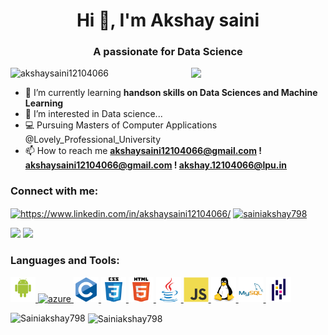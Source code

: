 
<h1 align="center">Hi 👋, I'm Akshay saini</h1>

<h3 align="center">A passionate for Data Science </h3>
<img align='right' src="https://i.imgur.com/OTKgDSt.gif" width="215">

<p align="left"> <img src="https://komarev.com/ghpvc/?username=akshaysaini12104066&label=Profile%20views&color=0e75b6&style=flat" alt="akshaysaini12104066" /> </p>


- 🌱 I’m currently learning **handson skills on Data Sciences and Machine Learning**
- 👀 I’m interested in Data science... 
- 💻 Pursuing Masters of Computer Applications @Lovely_Professional_University 
- 📫 How to reach me **akshaysaini12104066@gmail.com ! akshaysaini12104066@gmail.com ! akshay.12104066@lpu.in**

<h3 align="left">Connect with me:</h3>
<p align="left">
<a href="https://linkedin.com/in/https://www.linkedin.com/in/akshaysaini12104066/" target="blank"><img align="center" src="https://raw.githubusercontent.com/rahuldkjain/github-profile-readme-generator/master/src/images/icons/Social/linked-in-alt.svg" alt="https://www.linkedin.com/in/akshaysaini12104066/" height="30" width="40" /></a>
<a href="https://instagram.com/sainiakshay798" target="blank"><img align="center" src="https://raw.githubusercontent.com/rahuldkjain/github-profile-readme-generator/master/src/images/icons/Social/instagram.svg" alt="sainiakshay798" height="30" width="40" /></a>
</p>

[<img src="https://img.icons8.com/dusk/64/000000/facebook.png"/>](https://www.facebook.com/akshay.saini.798)
[<img target="_blank" src="https://img.icons8.com/cotton/64/000000/whatsapp--v4.png"/>](https://wa.me/919079817260)


<h3 align="left">Languages and Tools:</h3>
<p align="left"> <a href="https://developer.android.com" target="_blank" rel="noreferrer"> <img src="https://raw.githubusercontent.com/devicons/devicon/master/icons/android/android-original-wordmark.svg" alt="android" width="40" height="40"/> </a> <a href="https://azure.microsoft.com/en-in/" target="_blank" rel="noreferrer"> <img src="https://www.vectorlogo.zone/logos/microsoft_azure/microsoft_azure-icon.svg" alt="azure" width="40" height="40"/> </a> <a href="https://www.cprogramming.com/" target="_blank" rel="noreferrer"> <img src="https://raw.githubusercontent.com/devicons/devicon/master/icons/c/c-original.svg" alt="c" width="40" height="40"/> </a> <a href="https://www.w3schools.com/css/" target="_blank" rel="noreferrer"> <img src="https://raw.githubusercontent.com/devicons/devicon/master/icons/css3/css3-original-wordmark.svg" alt="css3" width="40" height="40"/> </a> <a href="https://www.w3.org/html/" target="_blank" rel="noreferrer"> <img src="https://raw.githubusercontent.com/devicons/devicon/master/icons/html5/html5-original-wordmark.svg" alt="html5" width="40" height="40"/> </a> <a href="https://www.java.com" target="_blank" rel="noreferrer"> <img src="https://raw.githubusercontent.com/devicons/devicon/master/icons/java/java-original.svg" alt="java" width="40" height="40"/> </a> <a href="https://developer.mozilla.org/en-US/docs/Web/JavaScript" target="_blank" rel="noreferrer"> <img src="https://raw.githubusercontent.com/devicons/devicon/master/icons/javascript/javascript-original.svg" alt="javascript" width="40" height="40"/> </a> <a href="https://www.linux.org/" target="_blank" rel="noreferrer"> <img src="https://raw.githubusercontent.com/devicons/devicon/master/icons/linux/linux-original.svg" alt="linux" width="40" height="40"/> </a> <a href="https://www.mysql.com/" target="_blank" rel="noreferrer"> <img src="https://raw.githubusercontent.com/devicons/devicon/master/icons/mysql/mysql-original-wordmark.svg" alt="mysql" width="40" height="40"/> </a> <a href="https://pandas.pydata.org/" target="_blank" rel="noreferrer"> <img src="https://raw.githubusercontent.com/devicons/devicon/2ae2a900d2f041da66e950e4d48052658d850630/icons/pandas/pandas-original.svg" alt="pandas" width="40" height="40"/> </a> </p>






<p><img align="left" src="https://github-readme-stats.vercel.app/api/top-langs?username=Sainiakshay798&show_icons=true&locale=en&layout=compact" alt="Sainiakshay798" /></p>

<p>&nbsp;<img align="center" src="https://github-readme-stats.vercel.app/api?username=Sainiakshay798&show_icons=true&locale=en" alt="Sainiakshay798" /></p>

